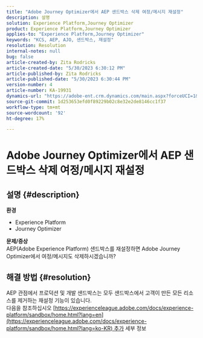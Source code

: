 ```yaml
---
title: "Adobe Journey Optimizer에서 AEP 샌드박스 삭제 여정/메시지 재설정"
description: 설명
solution: Experience Platform,Journey Optimizer
product: Experience Platform,Journey Optimizer
applies-to: "Experience Platform,Journey Optimizer"
keywords: "KCS, AEP, AJO, 샌드박스, 재설정"
resolution: Resolution
internal-notes: null
bug: false
article-created-by: Zita Rodricks
article-created-date: "5/30/2023 6:30:12 PM"
article-published-by: Zita Rodricks
article-published-date: "5/30/2023 6:30:44 PM"
version-number: 4
article-number: KA-19931
dynamics-url: "https://adobe-ent.crm.dynamics.com/main.aspx?forceUCI=1&pagetype=entityrecord&etn=knowledgearticle&id=297e2603-18ff-ed11-8f6e-6045bd006b25"
source-git-commit: 1d253653efd0f89229b02c8e32e2de8146cc1f37
workflow-type: tm+mt
source-wordcount: '92'
ht-degree: 17%

---
```


# Adobe Journey Optimizer에서 AEP 샌드박스 삭제 여정/메시지 재설정

## 설명 {#description}

<b>환경</b>
- Experience Platform
- Journey Optimizer

<b>문제/증상</b><br>AEP(Adobe Experience Platform) 샌드박스를 재설정하면 Adobe Journey Optimizer에서 여정/메시지도 삭제하시겠습니까?

## 해결 방법 {#resolution}

AEP 관점에서 프로덕션 및 개발 샌드박스는 모두 샌드박스에서 고객이 만든 모든 리소스를 제거하는 재설정 기능이 있습니다.<br>
다음을 참조하십시오 [https://experienceleague.adobe.com/docs/experience-platform/sandbox/home.html?lang=en](https://experienceleague.adobe.com/docs/experience-platform/sandbox/home.html?lang=ko-KR) 추가 세부 정보

